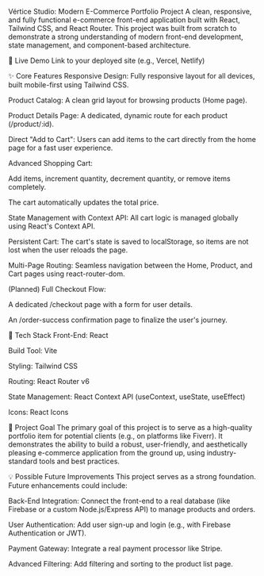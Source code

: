 Vértice Studio: Modern E-Commerce Portfolio Project
A clean, responsive, and fully functional e-commerce front-end application built with React, Tailwind CSS, and React Router. This project was built from scratch to demonstrate a strong understanding of modern front-end development, state management, and component-based architecture.

🚀 Live Demo
Link to your deployed site (e.g., Vercel, Netlify)



✨ Core Features
Responsive Design: Fully responsive layout for all devices, built mobile-first using Tailwind CSS.

Product Catalog: A clean grid layout for browsing products (Home page).

Product Details Page: A dedicated, dynamic route for each product (/product/:id).

Direct "Add to Cart": Users can add items to the cart directly from the home page for a fast user experience.

Advanced Shopping Cart:

Add items, increment quantity, decrement quantity, or remove items completely.

The cart automatically updates the total price.

State Management with Context API: All cart logic is managed globally using React's Context API.

Persistent Cart: The cart's state is saved to localStorage, so items are not lost when the user reloads the page.

Multi-Page Routing: Seamless navigation between the Home, Product, and Cart pages using react-router-dom.

(Planned) Full Checkout Flow:

A dedicated /checkout page with a form for user details.

An /order-success confirmation page to finalize the user's journey.

🔧 Tech Stack
Front-End: React

Build Tool: Vite

Styling: Tailwind CSS

Routing: React Router v6

State Management: React Context API (useContext, useState, useEffect)

Icons: React Icons

🎯 Project Goal
The primary goal of this project is to serve as a high-quality portfolio item for potential clients (e.g., on platforms like Fiverr). It demonstrates the ability to build a robust, user-friendly, and aesthetically pleasing e-commerce application from the ground up, using industry-standard tools and best practices.

💡 Possible Future Improvements
This project serves as a strong foundation. Future enhancements could include:

Back-End Integration: Connect the front-end to a real database (like Firebase or a custom Node.js/Express API) to manage products and orders.

User Authentication: Add user sign-up and login (e.g., with Firebase Authentication or JWT).

Payment Gateway: Integrate a real payment processor like Stripe.

Advanced Filtering: Add filtering and sorting to the product list page.

